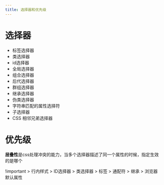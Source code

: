 ```yaml
---
title: 选择器和优先级
---
```


# 选择器

- 标签选择器
- 类选择器
- id选择器
- 全局选择器
- 组合选择器
- 后代选择器
- 群组选择器
- 继承选择器
- 伪类选择器
- 字符串匹配的属性选择符
- 子选择器
- CSS 相邻兄弟选择器

# 优先级

**层叠性**是css处理冲突的能力，当多个选择器描述了同一个属性的时候，指定生效的是哪个

!important > 行内样式 > ID选择器 > 类选择器 > 标签 > 通配符 > 继承 > 浏览器默认属性
